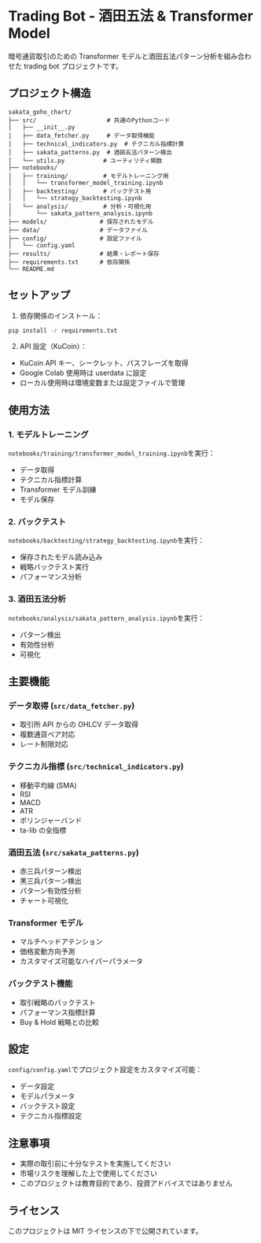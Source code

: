 # Trading Bot - 酒田五法 & Transformer Model

暗号通貨取引のための Transformer モデルと酒田五法パターン分析を組み合わせた trading bot プロジェクトです。

## プロジェクト構造

```
sakata_goho_chart/
├── src/                    # 共通のPythonコード
│   ├── __init__.py
│   ├── data_fetcher.py     # データ取得機能
│   ├── technical_indicators.py  # テクニカル指標計算
│   ├── sakata_patterns.py  # 酒田五法パターン検出
│   └── utils.py           # ユーティリティ関数
├── notebooks/
│   ├── training/          # モデルトレーニング用
│   │   └── transformer_model_training.ipynb
│   ├── backtesting/       # バックテスト用
│   │   └── strategy_backtesting.ipynb
│   └── analysis/          # 分析・可視化用
│       └── sakata_pattern_analysis.ipynb
├── models/               # 保存されたモデル
├── data/                 # データファイル
├── config/               # 設定ファイル
│   └── config.yaml
├── results/              # 結果・レポート保存
├── requirements.txt      # 依存関係
└── README.md
```

## セットアップ

1. 依存関係のインストール：

```bash
pip install -r requirements.txt
```

2. API 設定（KuCoin）：

-   KuCoin API キー、シークレット、パスフレーズを取得
-   Google Colab 使用時は userdata に設定
-   ローカル使用時は環境変数または設定ファイルで管理

## 使用方法

### 1. モデルトレーニング

`notebooks/training/transformer_model_training.ipynb`を実行：

-   データ取得
-   テクニカル指標計算
-   Transformer モデル訓練
-   モデル保存

### 2. バックテスト

`notebooks/backtesting/strategy_backtesting.ipynb`を実行：

-   保存されたモデル読み込み
-   戦略バックテスト実行
-   パフォーマンス分析

### 3. 酒田五法分析

`notebooks/analysis/sakata_pattern_analysis.ipynb`を実行：

-   パターン検出
-   有効性分析
-   可視化

## 主要機能

### データ取得 (`src/data_fetcher.py`)

-   取引所 API からの OHLCV データ取得
-   複数通貨ペア対応
-   レート制限対応

### テクニカル指標 (`src/technical_indicators.py`)

-   移動平均線 (SMA)
-   RSI
-   MACD
-   ATR
-   ボリンジャーバンド
-   ta-lib の全指標

### 酒田五法 (`src/sakata_patterns.py`)

-   赤三兵パターン検出
-   黒三兵パターン検出
-   パターン有効性分析
-   チャート可視化

### Transformer モデル

-   マルチヘッドアテンション
-   価格変動方向予測
-   カスタマイズ可能なハイパーパラメータ

### バックテスト機能

-   取引戦略のバックテスト
-   パフォーマンス指標計算
-   Buy & Hold 戦略との比較

## 設定

`config/config.yaml`でプロジェクト設定をカスタマイズ可能：

-   データ設定
-   モデルパラメータ
-   バックテスト設定
-   テクニカル指標設定

## 注意事項

-   実際の取引前に十分なテストを実施してください
-   市場リスクを理解した上で使用してください
-   このプロジェクトは教育目的であり、投資アドバイスではありません

## ライセンス

このプロジェクトは MIT ライセンスの下で公開されています。
